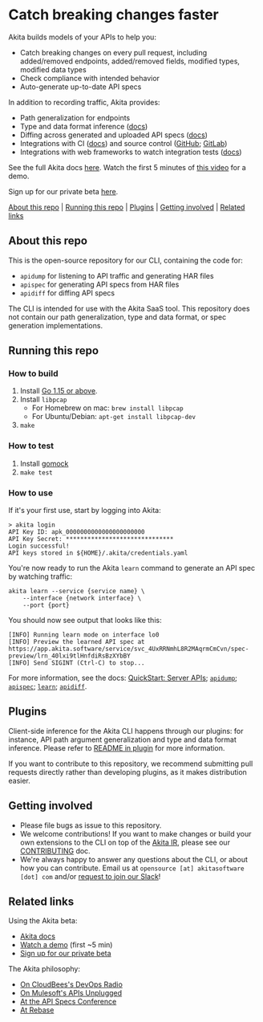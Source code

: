 # Catch breaking changes faster

Akita builds models of your APIs to help you:
* Catch breaking changes on every pull request, including added/removed endpoints, added/removed fields, modified types, modified data types
* Check compliance with intended behavior
* Auto-generate up-to-date API specs

In addition to recording traffic, Akita provides:
* Path generalization for endpoints
* Type and data format inference ([docs](https://docs.akita.software/docs/data-formats))
* Diffing across generated and uploaded API specs ([docs](https://docs.akita.software/docs/diff-api-specifications))
* Integrations with CI ([docs](https://docs.akita.software/docs/install-in-cicd)) and source control ([GitHub](https://docs.akita.software/docs/connect-to-github); [GitLab](https://docs.akita.software/docs/integrate-with-gitlab))
* Integrations with web frameworks to watch integration tests ([docs](https://docs.akita.software/docs/integrate-with-integration-tests))

See the full Akita docs [here](https://docs.akita.software/docs/welcome). Watch the first 5 minutes of [this video](https://www.youtube.com/watch?app=desktop&v=1jII0y0SGxs&ab_channel=Work-Bench) for a demo.

Sign up for our private beta [here](https://www.akitasoftware.com/get-invite).

[About this repo](#about-this-repo) | [Running this repo](#running-this-repo) | [Plugins](#plugins) | [Getting involved](#getting-involved) | [Related links](#related-links)

## About this repo
This is the open-source repository for our CLI, containing the code for:
* `apidump` for listening to API traffic and generating HAR files
* `apispec` for generating API specs from HAR files
* `apidiff` for diffing API specs

The CLI is intended for use with the Akita SaaS tool. This repository does not contain our path generalization, type and data format, or spec generation implementations.


## Running this repo

### How to build
1. Install [Go 1.15 or above](https://golang.org/doc/install). 
2. Install `libpcap`
    - For Homebrew on mac: `brew install libpcap`
    - For Ubuntu/Debian: `apt-get install libpcap-dev`
4. `make`

### How to test

1. Install [gomock](https://github.com/golang/mock#installation)
2. `make test`

### How to use

If it's your first use, start by logging into Akita:

```
> akita login
API Key ID: apk_0000000000000000000000
API Key Secret: ******************************
Login successful!
API keys stored in ${HOME}/.akita/credentials.yaml
```

You're now ready to run the Akita `learn` command to generate an API spec by watching traffic:

```
akita learn --service {service name} \
    --interface {network interface} \
    --port {port}
```

You should now see output that looks like this:

```
[INFO] Running learn mode on interface lo0
[INFO] Preview the learned API spec at https://app.akita.software/service/svc_4UxRRNmhL8R2MAqrmCmCvn/spec-preview/lrn_40lxi9tlHnfdiRsBzXYbBY
[INFO] Send SIGINT (Ctrl-C) to stop...
```

For more information, see the docs: [QuickStart: Server APIs](https://docs.akita.software/docs/get-started-with-superlearn); [`apidump`](https://docs.akita.software/docs/apidump); [`apispec`](https://docs.akita.software/docs/apispec-1); [`learn`](https://docs.akita.software/docs/learn); [`apidiff`](https://docs.akita.software/docs/apidiff).

## Plugins

Client-side inference for the Akita CLI happens through our plugins: for instance, API path argument generalization and type and data format inference. Please refer to [README in plugin](plugin/README.md) for more information.

If you want to contribute to this repository, we recommend submitting pull requests directly rather than developing plugins, as it makes distribution easier.

## Getting involved
* Please file bugs as issue to this repository.
* We welcome contributions! If you want to make changes or build your own extensions to the CLI on top of the [Akita IR](https://github.com/akitasoftware/akita-ir), please see our [CONTRIBUTING](CONTRIBUTING.md) doc.
* We're always happy to answer any questions about the CLI, or about how you can contribute. Email us at `opensource [at] akitasoftware [dot] com` and/or [request to join our Slack](https://docs.google.com/forms/d/e/1FAIpQLSfF-Mf4Li_DqysCHy042IBfvtpUDHGYrV6DOHZlJcQV8OIlAA/viewform?usp=sf_link)!

## Related links
Using the Akita beta:
* [Akita docs](https://docs.akita.software/docs/welcome)
* [Watch a demo](https://www.youtube.com/watch?app=desktop&v=1jII0y0SGxs&ab_channel=Work-Bench) (first ~5 min)
* [Sign up for our private beta](https://www.akitasoftware.com/get-invite)

The Akita philosophy:
* [On CloudBees's DevOps Radio](https://www.cloudbees.com/resources/devops-radio/jean-yang)
* [On Mulesoft's APIs Unplugged](https://soundcloud.com/mulesoft/apis-unplugged-season-2-episode-3-understanding-systems-through-apis-with-dr-jean-yang)
* [At the API Specs Conference](https://www.youtube.com/watch?v=uYA4DsuMrg8)
* [At Rebase](https://2020.splashcon.org/details/splash-2020-rebase/4/APIs-are-Illness-and-Cure-The-Software-Heterogeneity-Problem-in-Web-Programming)

